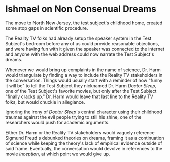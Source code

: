 # Ishmael on Non Consenual Dreams

The move to North New Jersey, the test subject's childhood home, created some stop gaps in scientific procedure.

The Reality TV folks had already setup the speaker system in the Test Subject's bedroom before any of us could provide reasonable objections, and were having fun with it given the speaker was connected to the internet and anyone with the web address could now narrate the Test Subject's dreams.

Whenever we would bring up complaints in the name of science, Dr. Harm would triangulate by finding a way to include the Reality TV stakeholders in the conversation. Things would usually start with a reminder of how "funny it will be" to tell the Test Subject they nicknamed Dr. Harm _Doctor Sleep_, one of the Test Subject's favorite movies, but only after the Test Subject "finally cracks up." Dr. Harm would leave that last line to the Reality TV folks, but would chuckle in allegiance.

Ignoring the irony of _Doctor Sleep_'s central character using their childhood traumas against the evil people trying to still his shine, one of the researchers would push for academic arguments.

Either Dr. Harm or the Reality TV stakeholders would vaguely reference Sigmund Freud's debunked theories on dreams, framing it as a continuation of science while keeping the theory's lack of empirical evidence outside of said frame. Eventually, the conversation would devolve in references to the movie _Inception_, at which point we would give up.

